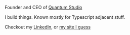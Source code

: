 Founder and CEO of [Quantum Studio](https://www.quantumstudio.pt/)

I build things. Known mostly for Typescript adjacent stuff.

Checkout my [LinkedIn](https://www.linkedin.com/in/rodrigosantos7/), or [my site I guess](https://rodrigosantos.dev)
